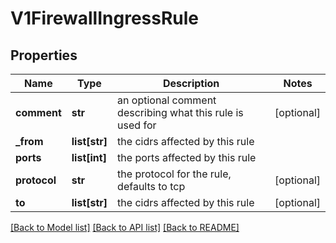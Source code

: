 # V1FirewallIngressRule

## Properties
Name | Type | Description | Notes
------------ | ------------- | ------------- | -------------
**comment** | **str** | an optional comment describing what this rule is used for | [optional] 
**_from** | **list[str]** | the cidrs affected by this rule | 
**ports** | **list[int]** | the ports affected by this rule | 
**protocol** | **str** | the protocol for the rule, defaults to tcp | [optional] 
**to** | **list[str]** | the cidrs affected by this rule | [optional] 

[[Back to Model list]](../README.md#documentation-for-models) [[Back to API list]](../README.md#documentation-for-api-endpoints) [[Back to README]](../README.md)


